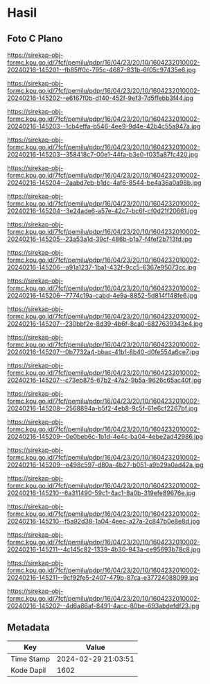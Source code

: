# Hasil

## Foto C Plano

https://sirekap-obj-formc.kpu.go.id/7fcf/pemilu/pdpr/16/04/23/20/10/1604232010002-20240216-145201--fb85ff0c-795c-4687-831b-6f05c97435e6.jpg

https://sirekap-obj-formc.kpu.go.id/7fcf/pemilu/pdpr/16/04/23/20/10/1604232010002-20240216-145202--e6167f0b-d140-452f-9ef3-7d5ffebb3f44.jpg

https://sirekap-obj-formc.kpu.go.id/7fcf/pemilu/pdpr/16/04/23/20/10/1604232010002-20240216-145203--1cb4effa-b546-4ee9-9d4e-42b4c55a947a.jpg

https://sirekap-obj-formc.kpu.go.id/7fcf/pemilu/pdpr/16/04/23/20/10/1604232010002-20240216-145203--358418c7-00e1-44fa-b3e0-f035a87fc420.jpg

https://sirekap-obj-formc.kpu.go.id/7fcf/pemilu/pdpr/16/04/23/20/10/1604232010002-20240216-145204--2aabd7eb-b1dc-4af6-8544-be4a36a0a98b.jpg

https://sirekap-obj-formc.kpu.go.id/7fcf/pemilu/pdpr/16/04/23/20/10/1604232010002-20240216-145204--3e24ade6-a57e-42c7-bc6f-cf0d21f20661.jpg

https://sirekap-obj-formc.kpu.go.id/7fcf/pemilu/pdpr/16/04/23/20/10/1604232010002-20240216-145205--23a53a1d-39cf-486b-b1a7-f4fef2b713fd.jpg

https://sirekap-obj-formc.kpu.go.id/7fcf/pemilu/pdpr/16/04/23/20/10/1604232010002-20240216-145206--a91a1237-1ba1-432f-9cc5-6367e95073cc.jpg

https://sirekap-obj-formc.kpu.go.id/7fcf/pemilu/pdpr/16/04/23/20/10/1604232010002-20240216-145206--7774c19a-cabd-4e9a-8852-5d814f148fe6.jpg

https://sirekap-obj-formc.kpu.go.id/7fcf/pemilu/pdpr/16/04/23/20/10/1604232010002-20240216-145207--230bbf2e-8d39-4b6f-8ca0-6827639343e4.jpg

https://sirekap-obj-formc.kpu.go.id/7fcf/pemilu/pdpr/16/04/23/20/10/1604232010002-20240216-145207--0b7732a4-bbac-41bf-8b40-d0fe554a6ce7.jpg

https://sirekap-obj-formc.kpu.go.id/7fcf/pemilu/pdpr/16/04/23/20/10/1604232010002-20240216-145207--c73eb875-67b2-47a2-9b5a-9626c65ac40f.jpg

https://sirekap-obj-formc.kpu.go.id/7fcf/pemilu/pdpr/16/04/23/20/10/1604232010002-20240216-145208--2568894a-b5f2-4eb8-9c5f-61e6cf2267bf.jpg

https://sirekap-obj-formc.kpu.go.id/7fcf/pemilu/pdpr/16/04/23/20/10/1604232010002-20240216-145209--0e0beb6c-1b1d-4e4c-ba04-4ebe2ad42986.jpg

https://sirekap-obj-formc.kpu.go.id/7fcf/pemilu/pdpr/16/04/23/20/10/1604232010002-20240216-145209--e498c597-d80a-4b27-b051-a9b29a0ad42a.jpg

https://sirekap-obj-formc.kpu.go.id/7fcf/pemilu/pdpr/16/04/23/20/10/1604232010002-20240216-145210--6a311490-59c1-4ac1-8a0b-319efe89676e.jpg

https://sirekap-obj-formc.kpu.go.id/7fcf/pemilu/pdpr/16/04/23/20/10/1604232010002-20240216-145210--f5a92d38-1a04-4eec-a27a-2c847b0e8e8d.jpg

https://sirekap-obj-formc.kpu.go.id/7fcf/pemilu/pdpr/16/04/23/20/10/1604232010002-20240216-145211--4c145c82-1339-4b30-943a-ce95693b78c8.jpg

https://sirekap-obj-formc.kpu.go.id/7fcf/pemilu/pdpr/16/04/23/20/10/1604232010002-20240216-145211--9cf92fe5-2407-479b-87ca-e37724088099.jpg

https://sirekap-obj-formc.kpu.go.id/7fcf/pemilu/pdpr/16/04/23/20/10/1604232010002-20240216-145202--4d6a86af-8491-4acc-80be-693abdefdf23.jpg


## Metadata

| Key        | Value               |
| ---------- | ------------------- |
| Time Stamp | 2024-02-29 21:03:51 |
| Kode Dapil | 1602                |



